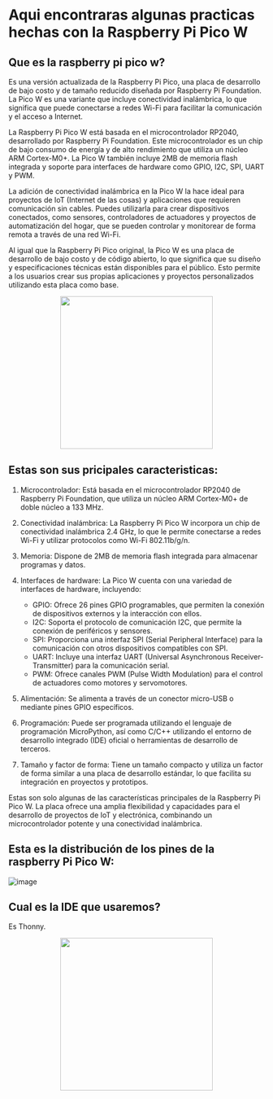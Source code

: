 # Aqui encontraras algunas practicas hechas con la Raspberry Pi Pico W
## Que es la raspberry pi pico w?

Es una versión actualizada de la Raspberry Pi Pico, una placa de desarrollo de bajo costo y de tamaño reducido diseñada por Raspberry Pi Foundation. La Pico W es una variante que incluye conectividad inalámbrica, lo que significa que puede conectarse a redes Wi-Fi para facilitar la comunicación y el acceso a Internet.

La Raspberry Pi Pico W está basada en el microcontrolador RP2040, desarrollado por Raspberry Pi Foundation. Este microcontrolador es un chip de bajo consumo de energía y de alto rendimiento que utiliza un núcleo ARM Cortex-M0+. La Pico W también incluye 2MB de memoria flash integrada y soporte para interfaces de hardware como GPIO, I2C, SPI, UART y PWM.

La adición de conectividad inalámbrica en la Pico W la hace ideal para proyectos de IoT (Internet de las cosas) y aplicaciones que requieren comunicación sin cables. Puedes utilizarla para crear dispositivos conectados, como sensores, controladores de actuadores y proyectos de automatización del hogar, que se pueden controlar y monitorear de forma remota a través de una red Wi-Fi.

Al igual que la Raspberry Pi Pico original, la Pico W es una placa de desarrollo de bajo costo y de código abierto, lo que significa que su diseño y especificaciones técnicas están disponibles para el público. Esto permite a los usuarios crear sus propias aplicaciones y proyectos personalizados utilizando esta placa como base.

<p align="center"><img src="https://github.com/Autumnland/Raspberry-Pi-Pico-W/assets/112134604/e791e189-024b-48f5-8093-998c31c07c0d" align="center" width="300" height="300"/></p>

## Estas son sus pricipales caracteristicas:

1. Microcontrolador: Está basada en el microcontrolador RP2040 de Raspberry Pi Foundation, que utiliza un núcleo ARM Cortex-M0+ de doble núcleo a 133 MHz.

2. Conectividad inalámbrica: La Raspberry Pi Pico W incorpora un chip de conectividad inalámbrica 2.4 GHz, lo que le permite conectarse a redes Wi-Fi y utilizar protocolos como Wi-Fi 802.11b/g/n.

3. Memoria: Dispone de 2MB de memoria flash integrada para almacenar programas y datos.

4. Interfaces de hardware: La Pico W cuenta con una variedad de interfaces de hardware, incluyendo:

    - GPIO: Ofrece 26 pines GPIO programables, que permiten la conexión de dispositivos externos y la interacción con ellos.
    - I2C: Soporta el protocolo de comunicación I2C, que permite la conexión de periféricos y sensores.
    - SPI: Proporciona una interfaz SPI (Serial Peripheral Interface) para la comunicación con otros dispositivos compatibles con SPI.
    - UART: Incluye una interfaz UART (Universal Asynchronous Receiver-Transmitter) para la comunicación serial.
    - PWM: Ofrece canales PWM (Pulse Width Modulation) para el control de actuadores como motores y servomotores.

5. Alimentación: Se alimenta a través de un conector micro-USB o mediante pines GPIO específicos.

6. Programación: Puede ser programada utilizando el lenguaje de programación MicroPython, así como C/C++ utilizando el entorno de desarrollo integrado (IDE) oficial o herramientas de desarrollo de terceros.

7. Tamaño y factor de forma: Tiene un tamaño compacto y utiliza un factor de forma similar a una placa de desarrollo estándar, lo que facilita su integración en proyectos y prototipos.

Estas son solo algunas de las características principales de la Raspberry Pi Pico W. La placa ofrece una amplia flexibilidad y capacidades para el desarrollo de proyectos de IoT y electrónica, combinando un microcontrolador potente y una conectividad inalámbrica.

## Esta es la distribución de los pines de la raspberry Pi Pico W:

![image](https://github.com/Autumnland/Raspberry-Pi-Pico-W/assets/112134604/0044dd7f-0c1d-4017-b464-33d4fbd8daad)


## Cual es la IDE que usaremos?

Es Thonny.

<p align="center"><img src="https://github.com/Autumnland/Raspberry-Pi-Pico-W/assets/112134604/b33aaf4e-bbee-4b9d-a95b-b4a3201550de" align="center" width="300" height="300"/></p>
